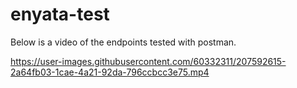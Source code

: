 # enyata-test

Below is a video of the endpoints tested with postman.

https://user-images.githubusercontent.com/60332311/207592615-2a64fb03-1cae-4a21-92da-796ccbcc3e75.mp4

